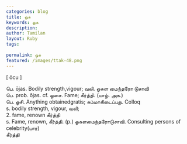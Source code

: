 ```yaml
---
categories: blog
title: ஓசு
keywords: ஓசு
description: 
author: Tamilan
layout: Ruby
tags: 
 
permalink: ஓசு
featured: /images/ttak-48.png
---
```

  
[ ōcu ]  
  
பெ. ōjas. Bodily strength,vigour; வலி. ஓசுள மைந்தரோ டுசாவி  
பெ. prob. ōjas. cf. ஓசை. Fame; கீர்த்தி. (யாழ். அக.)  
பெ. ஓசி. Anything obtainedgratis; சும்மாகிடைப்பது. Colloq  
s. bodily strength, vigour, வலி;  
2. fame, renown கீர்த்தி  
s. Fame, renown, கீர்த்தி. (p.) ஓசுளமைந்தரோடுசாவி. Consulting persons of celebrity(பார)  
கீர்த்தி